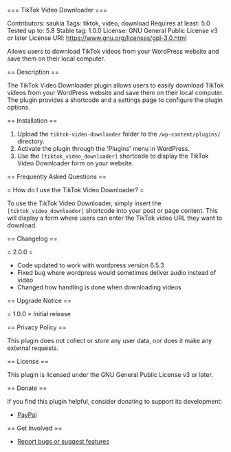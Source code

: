 === TikTok Video Downloader ===

Contributors: saukia
Tags: tiktok, video, download
Requires at least: 5.0
Tested up to: 5.8
Stable tag: 1.0.0
License: GNU General Public License v3 or later
License URI: https://www.gnu.org/licenses/gpl-3.0.html

Allows users to download TikTok videos from your WordPress website and save them on their local computer.

== Description ==

The TikTok Video Downloader plugin allows users to easily download TikTok videos from your WordPress website and save them on their local computer. The plugin provides a shortcode and a settings page to configure the plugin options.

== Installation ==

1. Upload the `tiktok-video-downloader` folder to the `/wp-content/plugins/` directory.
2. Activate the plugin through the 'Plugins' menu in WordPress.
3. Use the `[tiktok_video_downloader]` shortcode to display the TikTok Video Downloader form on your website.

== Frequently Asked Questions ==

= How do I use the TikTok Video Downloader? =

To use the TikTok Video Downloader, simply insert the `[tiktok_video_downloader]` shortcode into your post or page content. This will display a form where users can enter the TikTok video URL they want to download.

== Changelog ==

= 2.0.0 =
* Code updated to work with wordpress version 6.5.3
* Fixed bug where wordpress would sometimes deliver audio instead of video
* Changed how handling is done when downloading videos

== Upgrade Notice ==

= 1.0.0 =
Initial release

== Privacy Policy ==

This plugin does not collect or store any user data, nor does it make any external requests.

== License ==

This plugin is licensed under the GNU General Public License v3 or later.

== Donate ==

If you find this plugin helpful, consider donating to support its development:

* [PayPal](https://www.paypal.me/onefelix)

== Get Involved ==

* [Report bugs or suggest features](https://github.com/NachiThePanda/Tiktok-Video-Downloader)
